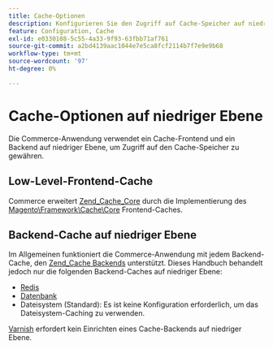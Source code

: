 ```yaml
---
title: Cache-Optionen
description: Konfigurieren Sie den Zugriff auf Cache-Speicher auf niedriger Ebene.
feature: Configuration, Cache
exl-id: e0330108-5c55-4a33-9f93-63fbb71af761
source-git-commit: a2bd4139aac1044e7e5ca8fcf2114b7f7e9e9b68
workflow-type: tm+mt
source-wordcount: '97'
ht-degree: 0%

---
```


# Cache-Optionen auf niedriger Ebene

Die Commerce-Anwendung verwendet ein Cache-Frontend und ein Backend auf niedriger Ebene, um Zugriff auf den Cache-Speicher zu gewähren.

## Low-Level-Frontend-Cache

Commerce erweitert [Zend_Cache_Core](https://framework.zend.com/manual/1.12/en/zend.cache.frontends.html) durch die Implementierung des [Magento\Framework\Cache\Core](https://github.com/magento/magento2/blob/2.4/lib/internal/Magento/Framework/Cache/Core.php) Frontend-Caches.

## Backend-Cache auf niedriger Ebene

Im Allgemeinen funktioniert die Commerce-Anwendung mit jedem Backend-Cache, den [Zend_Cache Backends](https://framework.zend.com/manual/1.12/en/zend.cache.backends.html) unterstützt. Dieses Handbuch behandelt jedoch nur die folgenden Backend-Caches auf niedriger Ebene:

- [Redis](config-redis.md)
- [Datenbank](https://developer.adobe.com/commerce/php/development/cache/partial/database-caching/)
- Dateisystem (Standard): Es ist keine Konfiguration erforderlich, um das Dateisystem-Caching zu verwenden.

[Varnish](config-varnish.md) erfordert kein Einrichten eines Cache-Backends auf niedriger Ebene.
